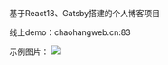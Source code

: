 基于React18、Gatsby搭建的个人博客项目

线上demo：chaohangweb.cn:83

示例图片：
<img src="https://blog-image-ch.oss-cn-hangzhou.aliyuncs.com/blog-image/202306121424493.png" />